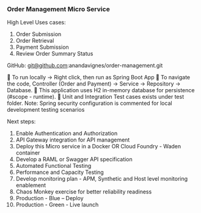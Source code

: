 ### Order Management Micro Service ###
High Level Uses cases:
1)	Order Submission
2)	Order Retrieval
3)	Payment Submission
4)	Review Order Summary Status

GitHub: git@github.com:anandavignes/order-management.git

	To run locally -> Right click, then run as Spring Boot App
	To navigate the code, Controller (Order and Payment) -> Service -> Repository -> Database.
	This application uses H2 in-memory database for persistence (#scope - runtime). 
	Unit and Integration Test cases exists under test folder.
Note: Spring security configuration is commented for local development testing scenarios

Next steps:
1)	Enable Authentication and Authorization
2)	API Gateway integration for API management
3)	Deploy this Micro service in a Docker OR Cloud Foundry - Waden container
4)	Develop a RAML or Swagger API specification
5)	Automated Functional Testing
6)	Performance and Capacity Testing
7)	Develop monitoring plan - APM, Synthetic and Host level monitoring enablement
8)	Chaos Monkey exercise for better reliability readiness
9)	Production - Blue – Deploy
10)	Production - Green - Live launch
